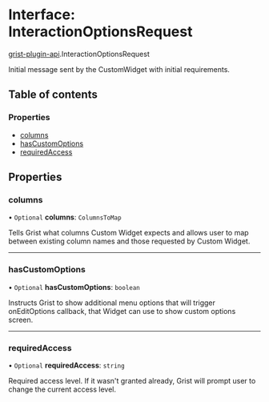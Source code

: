 # Interface: InteractionOptionsRequest

[grist-plugin-api](../modules/grist_plugin_api.md).InteractionOptionsRequest

Initial message sent by the CustomWidget with initial requirements.

## Table of contents

### Properties

- [columns](grist_plugin_api.interactionoptionsrequest.md#columns)
- [hasCustomOptions](grist_plugin_api.interactionoptionsrequest.md#hascustomoptions)
- [requiredAccess](grist_plugin_api.interactionoptionsrequest.md#requiredaccess)

## Properties

### columns

• `Optional` **columns**: `ColumnsToMap`

Tells Grist what columns Custom Widget expects and allows user to map between existing column names
and those requested by Custom Widget.

___

### hasCustomOptions

• `Optional` **hasCustomOptions**: `boolean`

Instructs Grist to show additional menu options that will trigger onEditOptions callback, that Widget
can use to show custom options screen.

___

### requiredAccess

• `Optional` **requiredAccess**: `string`

Required access level. If it wasn't granted already, Grist will prompt user to change the current access
level.
